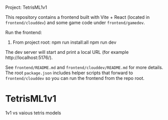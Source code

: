 Project: TetrisML1v1

This repository contains a frontend built with Vite + React (located in `frontend/clouddev`) and some game code under `frontend/gamedev`.

Run the frontend:

1. From project root:
   npm run install:all
   npm run dev

The dev server will start and print a local URL (for example http://localhost:5176/).

See `frontend/README.md` and `frontend/clouddev/README.md` for more details. The root `package.json` includes helper scripts that forward to `frontend/clouddev` so you can run the frontend from the repo root.
# TetrisML1v1
1v1 vs vaious tetris models 
